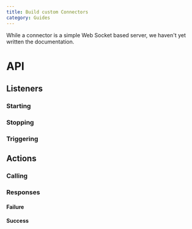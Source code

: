 ```yaml
---
title: Build custom Connectors
category: Guides
---
```

While a connector is a simple Web Socket based server, we haven't yet written the documentation.

# API
## Listeners
### Starting
### Stopping
### Triggering

## Actions
### Calling
### Responses
#### Failure
#### Success
